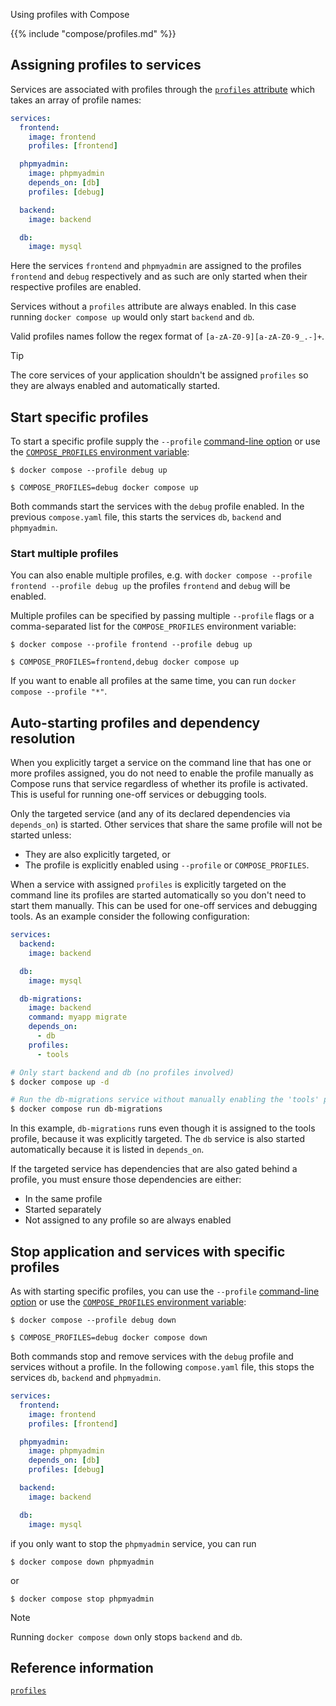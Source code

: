 Using profiles with Compose


{{% include "compose/profiles.md" %}}

## Assigning profiles to services

Services are associated with profiles through the
[`profiles` attribute](/reference/compose-file/services.md#profiles) which takes an
array of profile names:

```yaml
services:
  frontend:
    image: frontend
    profiles: [frontend]

  phpmyadmin:
    image: phpmyadmin
    depends_on: [db]
    profiles: [debug]

  backend:
    image: backend

  db:
    image: mysql
```

Here the services `frontend` and `phpmyadmin` are assigned to the profiles
`frontend` and `debug` respectively and as such are only started when their
respective profiles are enabled.

Services without a `profiles` attribute are always enabled. In this
case running `docker compose up` would only start `backend` and `db`.

Valid profiles names follow the regex format of `[a-zA-Z0-9][a-zA-Z0-9_.-]+`.

> [!TIP]
>
> The core services of your application shouldn't be assigned `profiles` so
> they are always enabled and automatically started.

## Start specific profiles

To start a specific profile supply the `--profile` [command-line option](/reference/cli/docker/compose.md) or
use the [`COMPOSE_PROFILES` environment variable](environment-variables/envvars.md#compose_profiles):

```console
$ docker compose --profile debug up
```
```console
$ COMPOSE_PROFILES=debug docker compose up
```

Both commands start the services with the `debug` profile enabled.
In the previous `compose.yaml` file, this starts the services
`db`, `backend` and `phpmyadmin`.

### Start multiple profiles

You can also enable
multiple profiles, e.g. with `docker compose --profile frontend --profile debug up`
the profiles `frontend` and `debug` will be enabled.

Multiple profiles can be specified by passing multiple `--profile` flags or
a comma-separated list for the `COMPOSE_PROFILES` environment variable:

```console
$ docker compose --profile frontend --profile debug up
```

```console
$ COMPOSE_PROFILES=frontend,debug docker compose up
```

If you want to enable all profiles at the same time, you can run `docker compose --profile "*"`.

## Auto-starting profiles and dependency resolution

When you explicitly target a service on the command line that has one or more profiles assigned, you do not need to enable the profile manually as Compose runs that service regardless of whether its profile is activated. This is useful for running one-off services or debugging tools.

Only the targeted service (and any of its declared dependencies via `depends_on`) is started. Other services that share the same profile will not be started unless:
- They are also explicitly targeted, or
- The profile is explicitly enabled using `--profile` or `COMPOSE_PROFILES`.

When a service with assigned `profiles` is explicitly targeted on the command
line its profiles are started automatically so you don't need to start them
manually. This can be used for one-off services and debugging tools.
As an example consider the following configuration:

```yaml
services:
  backend:
    image: backend

  db:
    image: mysql

  db-migrations:
    image: backend
    command: myapp migrate
    depends_on:
      - db
    profiles:
      - tools
```

```sh
# Only start backend and db (no profiles involved)
$ docker compose up -d

# Run the db-migrations service without manually enabling the 'tools' profile
$ docker compose run db-migrations
```

In this example, `db-migrations` runs even though it is assigned to the tools profile, because it was explicitly targeted. The `db` service is also started automatically because it is listed in `depends_on`.

If the targeted service has dependencies that are also gated behind a profile, you must ensure those dependencies are either: 
 - In the same profile
 - Started separately
 - Not assigned to any profile so are always enabled

## Stop application and services with specific profiles

As with starting specific profiles, you can use the `--profile` [command-line option](/reference/cli/docker/compose.md#use--p-to-specify-a-project-name) or
use the [`COMPOSE_PROFILES` environment variable](environment-variables/envvars.md#compose_profiles):

```console
$ docker compose --profile debug down
```
```console
$ COMPOSE_PROFILES=debug docker compose down
```

Both commands stop and remove services with the `debug` profile and services without a profile. In the following `compose.yaml` file, this stops the services `db`, `backend` and `phpmyadmin`.

```yaml
services:
  frontend:
    image: frontend
    profiles: [frontend]

  phpmyadmin:
    image: phpmyadmin
    depends_on: [db]
    profiles: [debug]

  backend:
    image: backend

  db:
    image: mysql
```

if you only want to stop the `phpmyadmin` service, you can run 

```console 
$ docker compose down phpmyadmin
``` 
or 
```console 
$ docker compose stop phpmyadmin
```

> [!NOTE]
>
> Running `docker compose down` only stops `backend` and `db`.

## Reference information

[`profiles`](/reference/compose-file/services.md#profiles)
